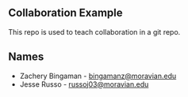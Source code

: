 
## Collaboration Example

This repo is used to teach collaboration in a git repo.

Names
-----
* Zachery Bingaman - bingamanz@moravian.edu
* Jesse Russo - russoj03@moravian.edu

